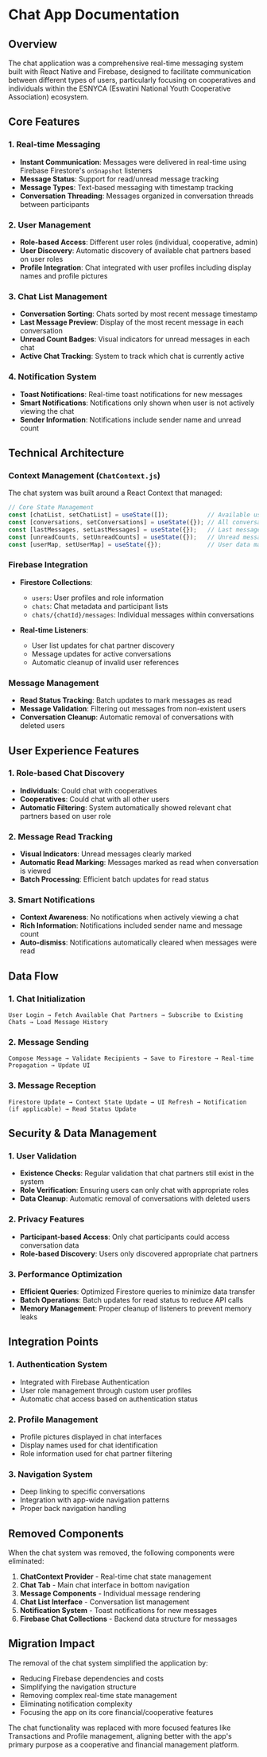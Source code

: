 # Chat App Documentation

## Overview

The chat application was a comprehensive real-time messaging system built with React Native and Firebase, designed to facilitate communication between different types of users, particularly focusing on cooperatives and individuals within the ESNYCA (Eswatini National Youth Cooperative Association) ecosystem.

## Core Features

### 1. Real-time Messaging
- **Instant Communication**: Messages were delivered in real-time using Firebase Firestore's `onSnapshot` listeners
- **Message Status**: Support for read/unread message tracking
- **Message Types**: Text-based messaging with timestamp tracking
- **Conversation Threading**: Messages organized in conversation threads between participants

### 2. User Management
- **Role-based Access**: Different user roles (individual, cooperative, admin)
- **User Discovery**: Automatic discovery of available chat partners based on user roles
- **Profile Integration**: Chat integrated with user profiles including display names and profile pictures

### 3. Chat List Management
- **Conversation Sorting**: Chats sorted by most recent message timestamp
- **Last Message Preview**: Display of the most recent message in each conversation
- **Unread Count Badges**: Visual indicators for unread messages in each chat
- **Active Chat Tracking**: System to track which chat is currently active

### 4. Notification System
- **Toast Notifications**: Real-time toast notifications for new messages
- **Smart Notifications**: Notifications only shown when user is not actively viewing the chat
- **Sender Information**: Notifications include sender name and unread count

## Technical Architecture

### Context Management (`ChatContext.js`)
The chat system was built around a React Context that managed:

```javascript
// Core State Management
const [chatList, setChatList] = useState([]);           // Available users to chat with
const [conversations, setConversations] = useState({}); // All conversation data
const [lastMessages, setLastMessages] = useState({});   // Last message timestamps
const [unreadCounts, setUnreadCounts] = useState({});   // Unread message counts
const [userMap, setUserMap] = useState({});             // User data mapping
```

### Firebase Integration
- **Firestore Collections**:
  - `users`: User profiles and role information
  - `chats`: Chat metadata and participant lists
  - `chats/{chatId}/messages`: Individual messages within conversations

- **Real-time Listeners**:
  - User list updates for chat partner discovery
  - Message updates for active conversations
  - Automatic cleanup of invalid user references

### Message Management
- **Read Status Tracking**: Batch updates to mark messages as read
- **Message Validation**: Filtering out messages from non-existent users
- **Conversation Cleanup**: Automatic removal of conversations with deleted users

## User Experience Features

### 1. Role-based Chat Discovery
- **Individuals**: Could chat with cooperatives
- **Cooperatives**: Could chat with all other users
- **Automatic Filtering**: System automatically showed relevant chat partners based on user role

### 2. Message Read Tracking
- **Visual Indicators**: Unread messages clearly marked
- **Automatic Read Marking**: Messages marked as read when conversation is viewed
- **Batch Processing**: Efficient batch updates for read status

### 3. Smart Notifications
- **Context Awareness**: No notifications when actively viewing a chat
- **Rich Information**: Notifications included sender name and message count
- **Auto-dismiss**: Notifications automatically cleared when messages were read

## Data Flow

### 1. Chat Initialization
```
User Login → Fetch Available Chat Partners → Subscribe to Existing Chats → Load Message History
```

### 2. Message Sending
```
Compose Message → Validate Recipients → Save to Firestore → Real-time Propagation → Update UI
```

### 3. Message Reception
```
Firestore Update → Context State Update → UI Refresh → Notification (if applicable) → Read Status Update
```

## Security & Data Management

### 1. User Validation
- **Existence Checks**: Regular validation that chat partners still exist in the system
- **Role Verification**: Ensuring users can only chat with appropriate roles
- **Data Cleanup**: Automatic removal of conversations with deleted users

### 2. Privacy Features
- **Participant-based Access**: Only chat participants could access conversation data
- **Role-based Discovery**: Users only discovered appropriate chat partners

### 3. Performance Optimization
- **Efficient Queries**: Optimized Firestore queries to minimize data transfer
- **Batch Operations**: Batch updates for read status to reduce API calls
- **Memory Management**: Proper cleanup of listeners to prevent memory leaks

## Integration Points

### 1. Authentication System
- Integrated with Firebase Authentication
- User role management through custom user profiles
- Automatic chat access based on authentication status

### 2. Profile Management
- Profile pictures displayed in chat interfaces
- Display names used for chat identification
- Role information used for chat partner filtering

### 3. Navigation System
- Deep linking to specific conversations
- Integration with app-wide navigation patterns
- Proper back navigation handling

## Removed Components

When the chat system was removed, the following components were eliminated:

1. **ChatContext Provider** - Real-time chat state management
2. **Chat Tab** - Main chat interface in bottom navigation
3. **Message Components** - Individual message rendering
4. **Chat List Interface** - Conversation list management
5. **Notification System** - Toast notifications for new messages
6. **Firebase Chat Collections** - Backend data structure for messages

## Migration Impact

The removal of the chat system simplified the application by:
- Reducing Firebase dependencies and costs
- Simplifying the navigation structure
- Removing complex real-time state management
- Eliminating notification complexity
- Focusing the app on its core financial/cooperative features

The chat functionality was replaced with more focused features like Transactions and Profile management, aligning better with the app's primary purpose as a cooperative and financial management platform.